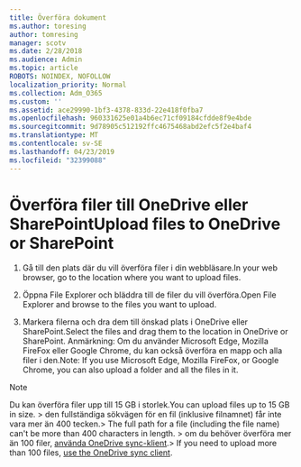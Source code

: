 ```yaml
---
title: Överföra dokument
ms.author: toresing
author: tomresing
manager: scotv
ms.date: 2/28/2018
ms.audience: Admin
ms.topic: article
ROBOTS: NOINDEX, NOFOLLOW
localization_priority: Normal
ms.collection: Adm_O365
ms.custom: ''
ms.assetid: ace29990-1bf3-4378-833d-22e418f0fba7
ms.openlocfilehash: 960331625e01a4b6ec71cf09184cfdde8f9e4bde
ms.sourcegitcommit: 9d78905c512192ffc4675468abd2efc5f2e4baf4
ms.translationtype: MT
ms.contentlocale: sv-SE
ms.lasthandoff: 04/23/2019
ms.locfileid: "32399088"
---
```

# <a name="upload-files-to-onedrive-or-sharepoint"></a><span data-ttu-id="254da-102">Överföra filer till OneDrive eller SharePoint</span><span class="sxs-lookup"><span data-stu-id="254da-102">Upload files to OneDrive or SharePoint</span></span>

1. <span data-ttu-id="254da-103">Gå till den plats där du vill överföra filer i din webbläsare.</span><span class="sxs-lookup"><span data-stu-id="254da-103">In your web browser, go to the location where you want to upload files.</span></span>
    
2. <span data-ttu-id="254da-104">Öppna File Explorer och bläddra till de filer du vill överföra.</span><span class="sxs-lookup"><span data-stu-id="254da-104">Open File Explorer and browse to the files you want to upload.</span></span>
    
3. <span data-ttu-id="254da-105">Markera filerna och dra dem till önskad plats i OneDrive eller SharePoint.</span><span class="sxs-lookup"><span data-stu-id="254da-105">Select the files and drag them to the location in OneDrive or SharePoint.</span></span> <span data-ttu-id="254da-106">Anmärkning: Om du använder Microsoft Edge, Mozilla FireFox eller Google Chrome, du kan också överföra en mapp och alla filer i den.</span><span class="sxs-lookup"><span data-stu-id="254da-106">Note: If you use Microsoft Edge, Mozilla FireFox, or Google Chrome, you can also upload a folder and all the files in it.</span></span>
    
> [!NOTE]
>  <span data-ttu-id="254da-107">Du kan överföra filer upp till 15 GB i storlek.</span><span class="sxs-lookup"><span data-stu-id="254da-107">You can upload files up to 15 GB in size.</span></span> <span data-ttu-id="254da-108">> den fullständiga sökvägen för en fil (inklusive filnamnet) får inte vara mer än 400 tecken.</span><span class="sxs-lookup"><span data-stu-id="254da-108">>  The full path for a file (including the file name) can't be more than 400 characters in length.</span></span> <span data-ttu-id="254da-109">> om du behöver överföra mer än 100 filer, [använda OneDrive sync-klient](https://go.microsoft.com/fwlink/?linkid=866427).</span><span class="sxs-lookup"><span data-stu-id="254da-109">>  If you need to upload more than 100 files, [use the OneDrive sync client](https://go.microsoft.com/fwlink/?linkid=866427).</span></span> 
  

